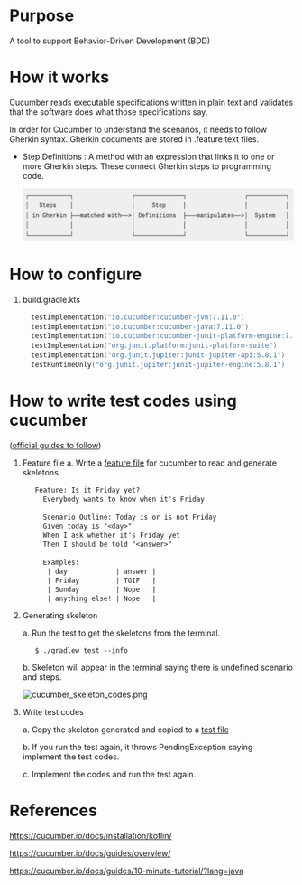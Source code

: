 # Purpose
A tool to support Behavior-Driven Development (BDD)

# How it works

Cucumber reads executable specifications written in plain text and validates that the software does what those specifications say.

In order for Cucumber to understand the scenarios, it needs to follow Gherkin syntax. Gherkin documents are stored in .feature text files.

- Step Definitions : A method with an expression that links it to one or more Gherkin steps. These connect Gherkin steps to programming code.

  ![cucumber_generating_codes](./images/cucumber_generating_codes.png)

# How to configure
1. build.gradle.kts
   ```kotlin
     testImplementation("io.cucumber:cucumber-jvm:7.11.0")
     testImplementation("io.cucumber:cucumber-java:7.11.0")
     testImplementation("io.cucumber:cucumber-junit-platform-engine:7.11.0")
     testImplementation("org.junit.platform:junit-platform-suite")
     testImplementation("org.junit.jupiter:junit-jupiter-api:5.8.1")
     testRuntimeOnly("org.junit.jupiter:junit-jupiter-engine:5.8.1")
   ```

# How to write test codes using cucumber 
([official guides to follow](https://cucumber.io/docs/guides/10-minute-tutorial/?lang=java))
1. Feature file
   a. Write a [feature file](../src/test/resources/cucumber/Is_it_friday_yet.feature) for cucumber to read and generate skeletons
      ```gherkin
         Feature: Is it Friday yet?
           Everybody wants to know when it's Friday
   
           Scenario Outline: Today is or is not Friday
           Given today is "<day>"
           When I ask whether it's Friday yet
           Then I should be told "<answer>"
   
           Examples:
            | day            | answer |
            | Friday         | TGIF   |
            | Sunday         | Nope   |
            | anything else! | Nope   |
   
   ```
     
2. Generating skeleton

    a. Run the test to get the skeletons from the terminal.
   ```
      $ ./gradlew test --info
   ```

    b. Skeleton will appear in the terminal saying there is undefined scenario and steps.
 
      ![cucumber_skeleton_codes.png](images%2Fcucumber_skeleton_codes.png)



3. Write test codes
   
   a. Copy the skeleton generated and copied to a [test file](../src/test/kotlin/cucumber/IsItFridayYet.kt)
   
   b. If you run the test again, it throws PendingException saying implement the test codes. 

   c. Implement the codes and run the test again.  


# References
https://cucumber.io/docs/installation/kotlin/

https://cucumber.io/docs/guides/overview/

https://cucumber.io/docs/guides/10-minute-tutorial/?lang=java